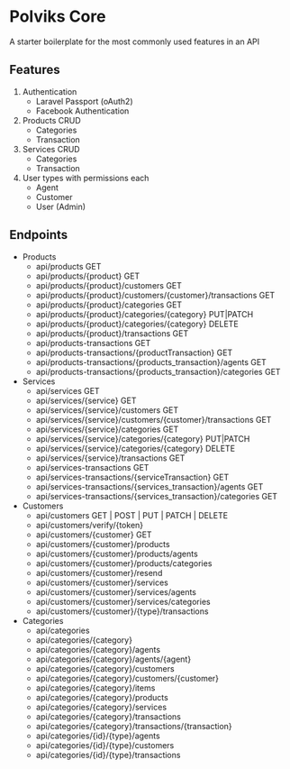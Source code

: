 # Polviks Core
A starter boilerplate for the most commonly used features in an API

## Features
1. Authentication 
   - Laravel Passport (oAuth2)
   - Facebook Authentication
2. Products CRUD
   - Categories
   - Transaction
3. Services CRUD
   - Categories
   - Transaction
4. User types with permissions each
   - Agent
   - Customer
   - User (Admin) 


## Endpoints
- Products
   - api/products GET
   - api/products/{product} GET
   - api/products/{product}/customers GET
   - api/products/{product}/customers/{customer}/transactions GET
   - api/products/{product}/categories GET
   - api/products/{product}/categories/{category} PUT|PATCH
   - api/products/{product}/categories/{category} DELETE
   - api/products/{product}/transactions GET
   - api/products-transactions GET
   - api/products-transactions/{productTransaction} GET 
   - api/products-transactions/{products_transaction}/agents GET
   - api/products-transactions/{products_transaction}/categories GET
- Services
   - api/services GET
   - api/services/{service} GET
   - api/services/{service}/customers GET
   - api/services/{service}/customers/{customer}/transactions GET
   - api/services/{service}/categories GET
   - api/services/{service}/categories/{category} PUT|PATCH
   - api/services/{service}/categories/{category} DELETE
   - api/services/{service}/transactions GET
   - api/services-transactions GET
   - api/services-transactions/{serviceTransaction} GET 
   - api/services-transactions/{services_transaction}/agents GET
   - api/services-transactions/{services_transaction}/categories GET
- Customers
   - api/customers GET | POST | PUT | PATCH | DELETE
   - api/customers/verify/{token}
   - api/customers/{customer} GET
   - api/customers/{customer}/products
   - api/customers/{customer}/products/agents
   - api/customers/{customer}/products/categories
   - api/customers/{customer}/resend
   - api/customers/{customer}/services
   - api/customers/{customer}/services/agents
   - api/customers/{customer}/services/categories
   - api/customers/{customer}/{type}/transactions
- Categories
   - api/categories
   - api/categories/{category}
   - api/categories/{category}/agents
   - api/categories/{category}/agents/{agent}
   - api/categories/{category}/customers
   - api/categories/{category}/customers/{customer}
   - api/categories/{category}/items
   - api/categories/{category}/products
   - api/categories/{category}/services
   - api/categories/{category}/transactions
   - api/categories/{category}/transactions/{transaction}
   - api/categories/{id}/{type}/agents
   - api/categories/{id}/{type}/customers
   - api/categories/{id}/{type}/transactions
